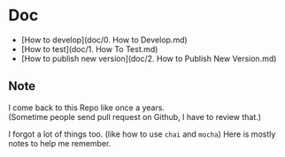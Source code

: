 # Doc

* [How to develop](doc/0. How to Develop.md)
* [How to test](doc/1. How To Test.md)
* [How to publish new version](doc/2. How to Publish New Version.md)


## Note
I come back to this Repo like once a years.   
(Sometime people send pull request on Github, I have to review that.)     

I forgot a lot of things too. (like how to use `chai` and `mocha`) 
Here is mostly notes to help me remember.   

